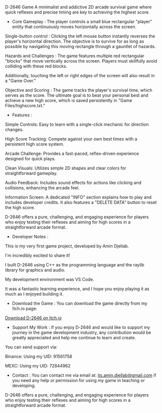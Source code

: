 D-2646 Game
A minimalist and addictive 2D arcade survival game where quick reflexes and precise timing are key to achieving the highest score.

* Core Gameplay : 
The player controls a small blue rectangular "player" entity that continuously moves horizontally across the screen.

Single-button control : 
Clicking the left mouse button instantly reverses the player's horizontal direction. The objective is to survive for as long as possible by navigating this moving rectangle through a gauntlet of hazards.

Hazards and Challenges :
The game features multiple red rectangular "blocks" that move vertically across the screen. Players must skillfully avoid colliding with these red blocks.

Additionally, touching the left or right edges of the screen will also result in a "Game Over."

Objective and Scoring :
The game tracks the player's survival time, which serves as the score. The ultimate goal is to beat your personal best and achieve a new high score, which is saved persistently in "Game Files/highscore.txt."

* Features :

Simple Controls: Easy to learn with a single-click mechanic for direction changes.

High Score Tracking: Compete against your own best times with a persistent high score system.

Arcade Challenge: Provides a fast-paced, reflex-driven experience designed for quick plays.

Clean Visuals: Utilizes simple 2D shapes and clear colors for straightforward gameplay.

Audio Feedback: Includes sound effects for actions like clicking and collisions, enhancing the arcade feel.

Information Screen: A dedicated "INFO" section explains how to play and includes developer credits. It also features a "DELETE DATA" button to reset the high score.

D-2646 offers a pure, challenging, and engaging experience for players who enjoy testing their reflexes and aiming for high scores in a straightforward arcade format.

* Developer Notes :

This is my very first game project, developed by Amin Djellab.

I'm incredibly excited to share it!

I built D-2646 using C++ as the programming language and the raylib library for graphics and audio.

My development environment was VS Code.

It was a fantastic learning experience, and I hope you enjoy playing it as much as I enjoyed building it.

* Download the Game :
You can download the game directly from my Itch.io page:

[Download D-2646 on Itch.io
](https://amin-djellab.itch.io/d-2646)

* Support My Work :
If you enjoy D-2646 and would like to support my journey in the game development industry, any contribution would be greatly appreciated and help me continue to learn and create.

You can send support via:

Binance: Using my UID: 91561758

MEXC: Using my UID: 72844962

* Contact : 
You can contact me via email at: its.amin.djellab@gmail.com if you need any help or permission for using my game in teaching or developing.

D-2646 offers a pure, challenging, and engaging experience for players who enjoy testing their reflexes and aiming for high scores in a straightforward arcade format.
